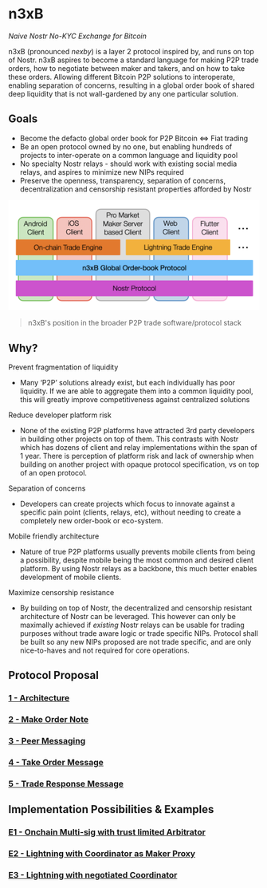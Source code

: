 # n3xB
*Naive Nostr No-KYC Exchange for Bitcoin*

n3xB (pronounced *nexby*) is a layer 2 protocol inspired by, and runs on top of Nostr. n3xB aspires to become a standard language for making P2P trade orders, how to negotiate between maker and takers, and on how to take these orders. Allowing different Bitcoin P2P solutions to interoperate, enabling separation of concerns, resulting in a global order book of shared deep liquidity that is not wall-gardened by any one particular solution.

## Goals
- Become the defacto global order book for P2P Bitcoin <=> Fiat trading
- Be an open protocol owned by no one, but enabling hundreds of projects to inter-operate on a common language and liquidity pool
- No specialty Nostr relays - should work with existing social media relays, and aspires to minimize new NIPs required
- Preserve the openness, transparency, separation of concerns, decentralization and censorship resistant properties afforded by Nostr

![n3xB's position in the broader P2P trade software/protocol stack](software_protocol_stack.png)
> n3xB's position in the broader P2P trade software/protocol stack

## Why?
Prevent fragmentation of liquidity
- Many ‘P2P’ solutions already exist, but each individually has poor liquidity. If we are able to aggregate them into a common liquidity pool, this will greatly improve competitiveness against centralized solutions

Reduce developer platform risk
- None of the existing P2P platforms have attracted 3rd party developers in building other projects on top of them. This contrasts with Nostr which has dozens of client and relay implementations within the span of 1 year. There is perception of platform risk and lack of ownership when building on another project with opaque protocol specification, vs on top of an open protocol.

Separation of concerns
- Developers can create projects which focus to innovate against a specific pain point (clients, relays, etc), without needing to create a completely new order-book or eco-system.

Mobile friendly architecture
- Nature of true P2P platforms usually prevents mobile clients from being a possibility, despite mobile being the most common and desired client platform. By using Nostr relays as a backbone, this much better enables development of mobile clients.

Maximize censorship resistance
- By building on top of Nostr, the decentralized and censorship resistant architecture of Nostr can be leveraged. This however can only be maximally achieved if *existing* Nostr relays can be usable for trading purposes without trade aware logic or trade specific NIPs. Protocol shall be built so any new NIPs proposed are not trade specific, and are only nice-to-haves and not required for core operations.


## Protocol Proposal

### [**1 - Architecture**](/specs/architecture/architecture.md)
### [**2 - Make Order Note**](/specs/maker-note/maker-note.md)
### [**3 - Peer Messaging**](/specs/peer-messaging/peer-messaging.md)
### [**4 - Take Order Message**](/specs/taker-message/taker-message.md)
### [**5 - Trade Response Message**](/specs/trade-response/trade-response.md)

## Implementation Possibilities & Examples

### [**E1 - Onchain Multi-sig with trust limited Arbitrator**](/examples/on-chain/on-chain.md)
### [**E2 - Lightning with Coordinator as Maker Proxy**](/examples/lightning-proxy/lightning-proxy.md)
### [**E3 - Lightning with negotiated Coordinator**](/examples/lightning-negotiated/lightning-negotiated.md)
